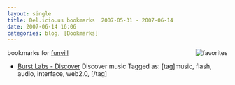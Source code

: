 ```yaml
---
layout: single
title: Del.icio.us bookmarks  2007-05-31 - 2007-06-14
date: 2007-06-14 16:06
categories: blog, [Bookmarks]
---
```

bookmarks for <a href="http://del.icio.us/funvill"> funvill</a>
<a href="http://del.icio.us/funvill"> <img src="/public/uploads/2007/03/favorites_icon.thumbnail.jpg" alt="favorites" align="right" /></a>
<ul>
	<li><a href="http://www.burstlabs.com/" title="http://www.burstlabs.com/">Burst Labs - Discover</a>
Discover music Tagged as: [tag]music, flash, audio, interface, web2.0, [/tag]</li>
</ul>
